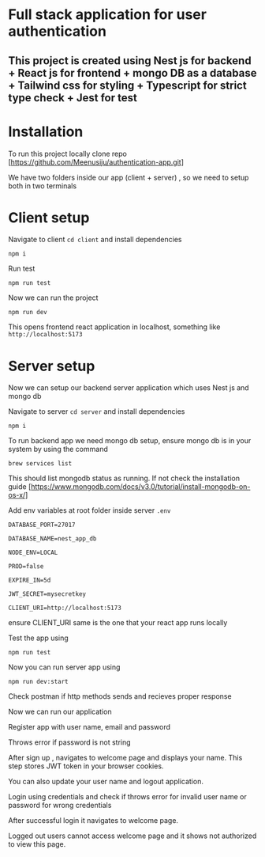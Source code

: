 # Full stack application for user authentication

## This project is created using Nest js for backend + React js for frontend + mongo DB as a database + Tailwind css for styling + Typescript for strict type check + Jest for test 

# Installation

To run this project locally clone repo [https://github.com/Meenusiju/authentication-app.git] 

We have two folders inside our app (client + server) , so we need to setup both in two terminals

# Client setup

Navigate to client `cd client` and install dependencies

`npm i`

Run test

`npm run test`

Now we can run the project

`npm run dev`


This opens frontend react application in localhost, something like `http://localhost:5173`

# Server setup

Now we can setup our backend server application which uses Nest js and mongo db

Navigate to server `cd server` and install dependencies

`npm i`

To run backend app we need mongo db setup, ensure mongo db is in your system by using the command

`brew services list`

This should list mongodb status as running. If not check the installation guide [https://www.mongodb.com/docs/v3.0/tutorial/install-mongodb-on-os-x/]

Add env variables at root folder inside server `.env`

`DATABASE_PORT=27017`

`DATABASE_NAME=nest_app_db`

`NODE_ENV=LOCAL`

`PROD=false`

`EXPIRE_IN=5d`

`JWT_SECRET=mysecretkey`

`CLIENT_URI=http://localhost:5173 `

ensure CLIENT_URI same is the one that your react app runs locally

Test the app using 

`npm run test`

Now you can run server app using 

`npm run dev:start`

Check postman if http methods sends and recieves proper response

Now we can run our application 

Register app with user name, email and password 

Throws error if password is not string

After sign up , navigates to welcome page and displays your name. This step stores JWT token in your browser cookies.

You can also update your user name and logout application. 

Login using credentials and check if throws error for invalid user name or password for wrong credentials

After successful login it navigates to welcome page. 

Logged out users cannot access welcome page and it shows not authorized to view this page. 



